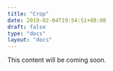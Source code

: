 ```yaml
---
title: "Crop"
date: 2019-02-04T19:54:51+08:00
draft: false
type: "docs"
layout: "docs"
---
```


This content will be coming soon.
